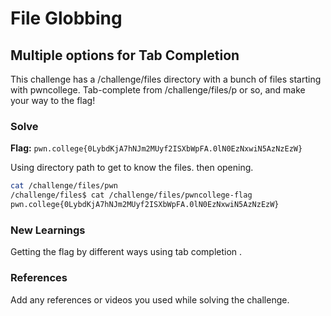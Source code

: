 # File Globbing

## Multiple options for Tab Completion
This challenge has a /challenge/files directory with a bunch of files starting with pwncollege. 
Tab-complete from /challenge/files/p or so, and make your way to the flag!

### Solve
**Flag:** `pwn.college{0LybdKjA7hNJm2MUyf2ISXbWpFA.0lN0EzNxwiN5AzNzEzW}`

Using directory path to get to know the files.
then opening.

```bash
cat /challenge/files/pwn
/challenge/files$ cat /challenge/files/pwncollege-flag
pwn.college{0LybdKjA7hNJm2MUyf2ISXbWpFA.0lN0EzNxwiN5AzNzEzW}
```

### New Learnings
Getting the flag by different ways using tab completion .

### References 
Add any references or videos you used while solving the challenge.
